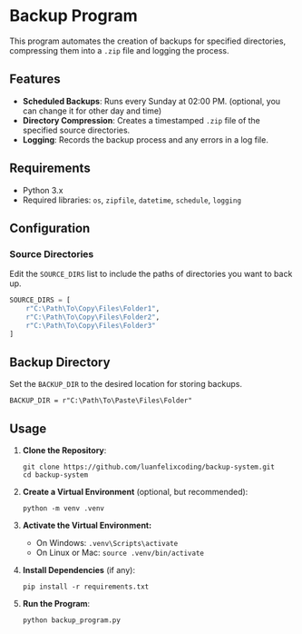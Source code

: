 # Backup Program

This program automates the creation of backups for specified directories, compressing them into a `.zip` file and logging the process.

## Features

- **Scheduled Backups**: Runs every Sunday at 02:00 PM. (optional, you can change it for other day and time)
- **Directory Compression**: Creates a timestamped `.zip` file of the specified source directories.
- **Logging**: Records the backup process and any errors in a log file.

## Requirements

- Python 3.x
- Required libraries: `os`, `zipfile`, `datetime`, `schedule`, `logging`

## Configuration

### Source Directories

Edit the `SOURCE_DIRS` list to include the paths of directories you want to back up.

```python
SOURCE_DIRS = [
    r"C:\Path\To\Copy\Files\Folder1",
    r"C:\Path\To\Copy\Files\Folder2",
    r"C:\Path\To\Copy\Files\Folder3"
]
```

## Backup Directory
Set the `BACKUP_DIR` to the desired location for storing backups.

```
BACKUP_DIR = r"C:\Path\To\Paste\Files\Folder"
```

## Usage
1. **Clone the Repository**:
    ``` 
    git clone https://github.com/luanfelixcoding/backup-system.git
    cd backup-system
    ```

2. **Create a Virtual Environment** (optional, but recommended):
    ```
    python -m venv .venv
    ```

3. **Activate the Virtual Environment:**
    - On Windows:
        ``.venv\Scripts\activate ``
    - On Linux or Mac: 
         ``source .venv/bin/activate``

4. **Install Dependencies** (if any):
    ```
    pip install -r requirements.txt
    ```

5. **Run the Program**:
    ```
    python backup_program.py
    ```
